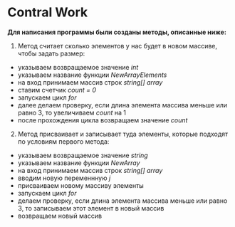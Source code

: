 # Contral Work

**Для написания программы были созданы методы, описанные ниже:**

1. Метод считает сколько элементов у нас будет в новом массиве, чтобы задать размер:
* указываем возвращаемое значение *int*
* указываем название функции *NewArrayElements*
* на вход принимаем массив строк *string[] array*
* ставим счетчик *count = 0*
* запускаем цикл *for*
* далее делаем проверку, если длина элемента массива меньше или равно 3, то увеличиваем *count* на 1
* после прохождения цикла возвращаем значение *count*


2. Метод присваивает и записывает туда элементы, которые подходят по условиям первого метода:
* указываем возвращаемое значение *string*
* указываем название функции *NewArray* 
* на вход принимаем массив строк *string[] array*
* вводим новую переменнную *j*
* присваиваем новому массиву элементы
* запускаем цикл *for*
* делаем проверку, если длина элемента массива меньше или равно 3, то записываем этот элемент в новый массив
* возвращаем новый массив